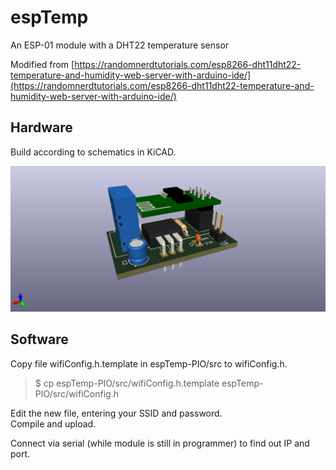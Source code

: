 # espTemp

An ESP-01 module with a DHT22 temperature sensor  

Modified from [https://randomnerdtutorials.com/esp8266-dht11dht22-temperature-and-humidity-web-server-with-arduino-ide/](https://randomnerdtutorials.com/esp8266-dht11dht22-temperature-and-humidity-web-server-with-arduino-ide/)

## Hardware

Build according to schematics in KiCAD.  

![3dView](./KiCad/espTemp/espTemp.png)

## Software

Copy file wifiConfig.h.template in espTemp-PIO/src to wifiConfig.h.  
>$ cp espTemp-PIO/src/wifiConfig.h.template espTemp-PIO/src/wifiConfig.h

Edit the new file, entering your SSID and password.  
Compile and upload.  

Connect via serial (while module is still in  programmer) to find out IP and port.  
